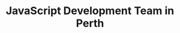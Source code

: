 ---
title: JavaScript Development Team in Perth
permalink: /landings/javascript-developer-perth
technology: JavaScript
location: Perth
---